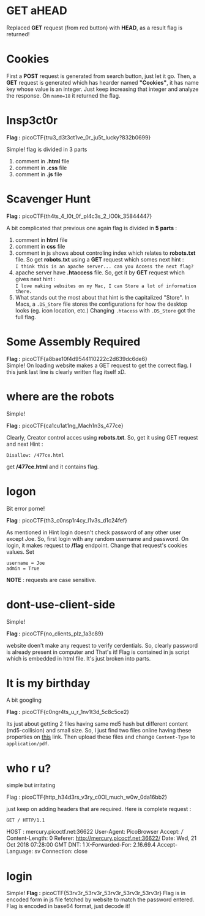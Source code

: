 # GET aHEAD
Replaced **GET** request (from red button) with **HEAD**, as a result flag is returned!

# Cookies
First a **POST** request is generated from search button, just let it go. Then, a **GET** request is generated which has hearder named **"Cookies"**, it has name key whose value is an integer. Just keep increasing that integer and analyze the response. On `name=18` it returned the flag.

# Insp3ct0r
**Flag :** picoCTF{tru3_d3t3ct1ve_0r_ju5t_lucky?832b0699}

Simple!
flag is divided in 3 parts

 1. comment in **.html** file
 2. comment in **.css** file
 3. comment in **.js** file

# Scavenger Hunt
**Flag :** picoCTF{th4ts_4_l0t_0f_pl4c3s_2_lO0k_35844447}

A bit complicated that previous one
again flag is divided in **5 parts** :

 1. comment in **html**  file
 2. comment in **css** file
 3. comment in js shows about controling index which relates to **robots.txt** file. So get **robots.txt** using a **GET** request which somes next hint :<br /> `I think this is an apache server... can you Access the next flag?`
 4. apache server have **.htaccess** file. So, get it by **GET** request which gives next hint :<br />`I love making websites on my Mac, I can Store a lot of information there.`
 5. What stands out the most about that hint is the capitalized "Store". In Macs, a `.DS_Store`  file stores the configurations for how the desktop looks (eg. icon location, etc.) Changing `.htacess` with `.DS_Store` got the full flag.

# Some Assembly Required
**Flag :** picoCTF{a8bae10f4d9544110222c2d639dc6de6}<br/>
Simple!
On loading website makes a GET request to get the correct flag. I this junk last line is clearly written flag itself xD.


# where are the robots
Simple!

**Flag :** picoCTF{ca1cu1at1ng_Mach1n3s_477ce}

Clearly, Creator control acces using **robots.txt**. So, get it using GET request and next Hint :

    Disallow: /477ce.html
  get **/477ce.html** and it contains flag.

# logon
Bit error porne!

**Flag** : picoCTF{th3_c0nsp1r4cy_l1v3s_d1c24fef}

As mentioned in Hint login doesn't check password of any other user except Joe. So, first login with any random username and password. On login, it makes request to **/flag** endpoint. Change that request's cookies values. Set 

    username = Joe
    admin = True
**NOTE** : requests are case sensitive.

# dont-use-client-side
Simple!

**Flag :** picoCTF{no_clients_plz_1a3c89}

website doen't make any request to verify cerdentials. So, clearly password is already present in computer and That's it!
Flag is contained in js script which is embedded in html file. It's just broken into parts.
# It is my birthday
A bit googling

**Flag :** picoCTF{c0ngr4ts_u_r_1nv1t3d_5c8c5ce2}

Its just about getting 2 files having same md5 hash but different content (md5-collision) and small size. So, I just find two files online having these properties on [this](http://web.archive.org/web/20071226014140/http://www.cits.rub.de/MD5Collisions/) link. Then upload these files and change `Content-Type` to `application/pdf`.
# who r u?
simple but irritating

Flag : picoCTF{http_h34d3rs_v3ry_c0Ol_much_w0w_0da16bb2}

just keep on adding headers that are required.
Here is complete request :

    GET / HTTP/1.1
HOST : mercury.picoctf.net:36622
User-Agent: PicoBrowser
Accept: */*
Content-Length: 0
Referer: http://mercury.picoctf.net:36622/
Date: Wed, 21 Oct 2018 07:28:00 GMT
DNT: 1
X-Forwarded-For: 2.16.69.4
Accept-Language: sv
Connection: close



# login
Simple!
**Flag :** picoCTF{53rv3r_53rv3r_53rv3r_53rv3r_53rv3r}
Flag is in encoded form in js file fetched by website to match the password entered. Flag is encoded in base64 format, just decode it!
<!--stackedit_data:
eyJoaXN0b3J5IjpbMjk2OTIyNDc2LDEwMzQ0MjgyNjAsLTE5Nj
ExNzE1MDcsLTU0NDg1MzY1LC0xNzAxNTY5NjgyLC00ODM3MTc2
NjYsLTQwNjM3NjE3NywxOTIxNjg3MDQ3LC00MTU5NDMxMjIsNj
E2MTM2ODcxLDE4NzU0NDkxNzAsOTI1MjA3NzczLDE1NzUxNjk5
MjZdfQ==
-->